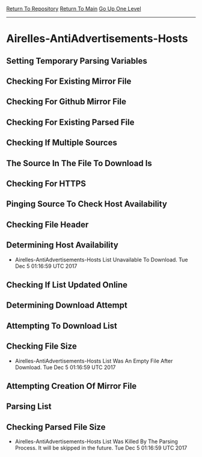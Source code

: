 [Return To Repository](https://github.com/deathbybandaid/piholeparser/)
[Return To Main](https://github.com/deathbybandaid/piholeparser/blob/master/RecentRunLogs/Mainlog.md)
[Go Up One Level](https://github.com/deathbybandaid/piholeparser/blob/master/RecentRunLogs/TopLevelScripts/30-Processing-Blacklists.md)
____________________________________
# Airelles-AntiAdvertisements-Hosts
## Setting Temporary Parsing Variables
## Checking For Existing Mirror File
## Checking For Github Mirror File
## Checking For Existing Parsed File
## Checking If Multiple Sources
## The Source In The File To Download Is
## Checking For HTTPS
## Pinging Source To Check Host Availability
## Checking File Header
## Determining Host Availability
* Airelles-AntiAdvertisements-Hosts List Unavailable To Download. Tue Dec 5 01:16:59 UTC 2017
## Checking If List Updated Online
## Determining Download Attempt
## Attempting To Download List
## Checking File Size
* Airelles-AntiAdvertisements-Hosts List Was An Empty File After Download. Tue Dec 5 01:16:59 UTC 2017
## Attempting Creation Of Mirror File
## Parsing List
## Checking Parsed File Size
* Airelles-AntiAdvertisements-Hosts List Was Killed By The Parsing Process. It will be skipped in the future. Tue Dec 5 01:16:59 UTC 2017
